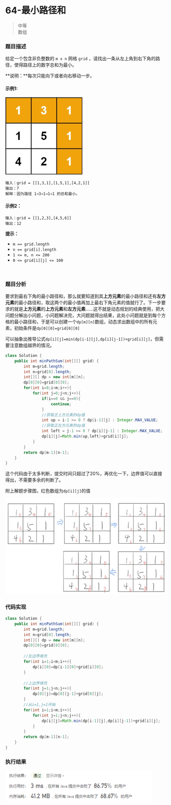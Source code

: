 # 64-最小路径和

> 中等  
> 数组

### 题目描述

给定一个包含非负整数的 `m x n` 网格 `grid` ，请找出一条从左上角到右下角的路径，使得路径上的数字总和为最小。

**说明：**每次只能向下或者向右移动一步。

#### 示例1:

![pic1](https://github.com/hinkleung/leetcode/blob/main/problems/64-最小路径和/64-pic1.jpg)

```
输入：grid = [[1,3,1],[1,5,1],[4,2,1]]
输出：7
解释：因为路径 1→3→1→1→1 的总和最小。
```

#### 示例2：

```
输入：grid = [[1,2,3],[4,5,6]]
输出：12
```

**提示：**

- `m == grid.length`
- `n == grid[i].length`
- `1 <= m, n <= 200`
- `0 <= grid[i][j] <= 100`

</br>

### 题目分析

要求到最右下角的最小路径和，那么就要知道到其**上方元素**的最小路径和还有**左方元素**的最小路径和，取这两个的最小值再加上最右下角元素的值就行了。下一步要求的就是**上方元素**的**上方元素**和**左方元素**……这不就是动态规划的经典使用，把大问题分解出小问题，小问题解决完，大问题就得出结果，此处小问题就是到每个方格的最小路径和，于是可以创建一个`dp[m][n]`数组，动态求出数组中的所有元素，初始条件是`dp[0][0]=grid[0][0]`

可以抽象出推导公式`dp[i][j]=min(dp[i-1][j],dp[i][j-1])+grid[i][j]`，但需要注意数组越界的情况。

```java
class Solution {
    public int minPathSum(int[][] grid) {
        int m=grid.length;
        int n=grid[0].length;
        int[][] dp = new int[m][n];
        dp[0][0]=grid[0][0];
        for(int i=0;i<m;i++){
            for(int j=0;j<n;j++){
                if(i==0 && j==0){
                    continue;
                }
                //获取正上方元素的dp值
                int up = i-1 >= 0 ? dp[i-1][j] : Integer.MAX_VALUE;
                //获取正左方元素的dp值
                int left = j-1 >= 0 ? dp[i][j-1] : Integer.MAX_VALUE;
                dp[i][j]=Math.min(up,left)+grid[i][j];
            }
        }
        return dp[m-1][n-1];
    }
}
```

这个代码由于太多判断，提交时间只超过了20%，再优化一下，边界值可以直接得出，不需要多余的判断了。

附上解题步骤图，红色数组为`dp[i][j]`的值

![pic](https://github.com/hinkleung/leetcode/blob/main/problems/64-最小路径和/64-pic.jpg)

### 代码实现

```java
class Solution {
    public int minPathSum(int[][] grid) {
        int m=grid.length;
        int n=grid[0].length;
        int[][] dp = new int[m][n];
        dp[0][0]=grid[0][0];

        //左边界填充
        for(int i=1;i<m;i++){
            dp[i][0]=dp[i-1][0]+grid[i][0];
        }

        //上边界填充
        for(int j=1;j<n;j++){
            dp[0][j]=dp[0][j-1]+grid[0][j];
        }
		//从i=1,j=1开始
        for(int i=1;i<m;i++){
            for(int j=1;j<n;j++){
                dp[i][j]=Math.min(dp[i-1][j],dp[i][j-1])+grid[i][j];
            }
        }
        return dp[m-1][n-1];
    }
}
```

### 执行结果

![pic](https://github.com/hinkleung/leetcode/blob/main/problems/64-最小路径和/64-result.png)
